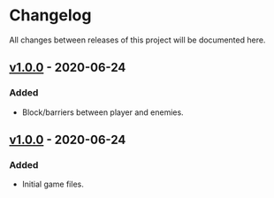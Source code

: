 # Changelog
All changes between releases of this project will be documented here.

## [v1.0.0](https://github.com/reap2sow1/SpaceInvaders/releases/tag/v1.1.0) - 2020-06-24
### Added
- Block/barriers between player and enemies.

## [v1.0.0](https://github.com/reap2sow1/SpaceInvaders/releases/tag/v1.0.0) - 2020-06-24
### Added
- Initial game files.